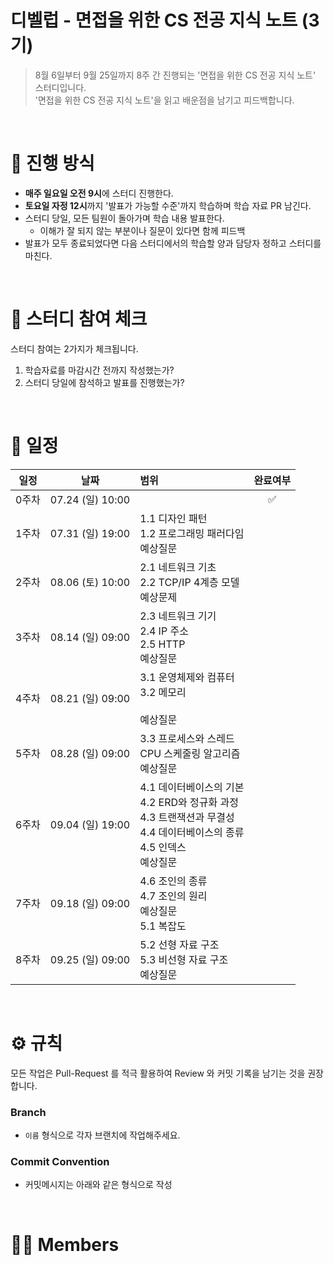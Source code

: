 # 디벨럽 - 면접을 위한 CS 전공 지식 노트 (3기)

> 8월 6일부터 9월 25일까지 8주 간 진행되는 '면접을 위한 CS 전공 지식 노트' 스터디입니다. <br>
> '면접을 위한 CS 전공 지식 노트'을 읽고 배운점을 남기고 피드백합니다.
> 
<br>

# 📒 진행 방식
- **매주 일요일 오전 9시**에 스터디 진행한다.
- **토요일 자정 12시**까지 '발표가 가능할 수준'까지 학습하며 학습 자료 PR 남긴다.
- 스터디 당일, 모든 팀원이 돌아가며 학습 내용 발표한다.
  - 이해가 잘 되지 않는 부분이나 질문이 있다면 함께 피드백
- 발표가 모두 종료되었다면 다음 스터디에서의 학습할 양과 담당자 정하고 스터디를 마친다.

<br>

# 🚩 스터디 참여 체크
스터디 참여는 2가지가 체크됩니다. 

1. 학습자료를 마감시간 전까지 작성했는가? 
2. 스터디 당일에 참석하고 발표를 진행했는가?


<br>

# 📅 일정

|일정|날짜|범위|완료여부
|:--:|:--:|:--|:--:
|0주차|07.24 (일) 10:00||✅|
|1주차|07.31 (일) 19:00|1.1 디자인 패턴<br>1.2 프로그래밍 패러다임<br>예상질문|
|2주차|08.06 (토) 10:00|2.1 네트워크 기초<br>2.2 TCP/IP 4계층 모델<br>예상문제|
|3주차|08.14 (일) 09:00|2.3 네트워크 기기<br>2.4 IP 주소<br>2.5 HTTP<br>예상질문|
|4주차|08.21 (일) 09:00|3.1 운영체제와 컴퓨터<br>3.2 메모리<br><br>예상질문|
|5주차|08.28 (일) 09:00|3.3 프로세스와 스레드 <br>CPU 스케줄링 알고리즘<br>예상질문|
|6주차|09.04 (일) 19:00|4.1 데이터베이스의 기본<br>4.2 ERD와 정규화 과정<br>4.3 트랜잭션과 무결성<br>4.4 데이터베이스의 종류<br>4.5 인덱스<br>예상질문|
|7주차|09.18 (일) 09:00|4.6 조인의 종류<br>4.7 조인의 원리<br>예상질문<br>5.1 복잡도|
|8주차|09.25 (일) 09:00|5.2 선형 자료 구조<br>5.3 비선형 자료 구조<br>예상질문|



<br>

# ⚙ 규칙
모든 작업은 Pull-Request 를 적극 활용하여 Review 와 커밋 기록을 남기는 것을 권장합니다.

### Branch
- `이름` 형식으로 각자 브랜치에 작업해주세요.

### Commit Convention
- 커밋메시지는 아래와 같은 형식으로 작성
 

<br>

# 🙋‍♀ Members
